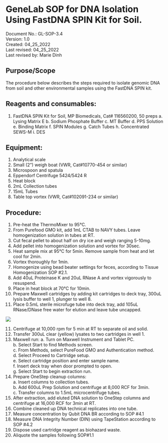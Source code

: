# GeneLab SOP for DNA Isolation Using FastDNA SPIN Kit for Soil. #
Document No.:	GL-SOP-3.4  
Version:	1.0  
Created:	04_25_2022  
Last revised: 	04_25_2022  
Last revised by:	Marie Dinh  

## Purpose/Scope ##
The procedure below describes the steps required to isolate genomic DNA from soil and other environmental samples using the FastDNA SPIN kit. 

## Reagents and consumables: ##
1. FastDNA SPIN Kit for Soil, MP Biomedicals, Cat# 116560200, 50 preps
a.  Lysing Matrix E
b.  Sodium Phosphate Buffer
c.  MT Buffer
d.  PPS Solution
e.  Binding Matrix
f.  SPIN Modules
g.  Catch Tubes
h.  Concentrated SEWS-M
i.  DES

## Equipment: ##
1.  Analytical scale
2.  Small (2”) weigh boat (VWR, Cat#10770-454 or similar)
3.  Microspoon and spatula
4.  Eppendorf Centrifuge 5424/5424 R
5.  Heat block
6.  2mL Collection tubes
7.  15mL Tubes
8.  Table top vortex (VWR, Cat#102091-234 or similar)

## Procedure: ##
1.	Pre-heat the ThermoMixer to 95°C. 
2.	From Purefood GMO kit, add 1mL CTAB to NAVY tubes.  Leave homogenization solution in tubes at RT.    
2.  Cut fecal pellet to about half on dry ice and weigh ranging 5-10mg.
3.  Add pellet into homogenization solution and vortex for 30sec.  
4.  Heat sample mix at 95°C for 5min.  Remove sample from heat and let cool for 2min.
5.  Vortex thoroughly for 1min.
6.  Homogenize using bead beater settings for feces, according to Tissue Homogenization SOP #2.1.  
7.  Add 40uL Proteinase K and 20uL RNase A and vortex vigorously to resuspend.   
8.	Place in heat block at 70°C for 10min.
9.	Prepare Maxwell cartridges by adding kit cartridges to deck tray, 300uL lysis buffer to well 1, plunger to well 8.
10.	Place 0.5mL sterile microfuge tube into deck tray, add 105uL RNase/DNase free water for elution and leave tube uncapped. 

<img src="./images/maxwell_cartridge.png">

11.	Centrifuge at 10,000 rpm for 5 min at RT to separate oil and solid.
12.	Transfer 300uL clear (yellow) lysates to two cartridges in well 1.
13. Maxwell run: 
      a. Turn on Maxwell Instrument and Tablet PC.  
      b. Select Start to find Methods screen.  
      c. From Methods, select PureFood GMO and Authentication method.  
      d. Select Proceed to Cartridge setup.  
      e. Select cartridge position and enter sample name.   
      f. Insert deck tray when door prompted to open.  
      g. Select Start to begin extraction run.   
14.	Prepare OneStep cleanup columns:  
  a. Insert columns to collection tubes.  
  b. Add 600uL Prep Solution and centrifuge at 8,000 RCF for 3min.  
  c. Transfer columns to 1.5mL microcentrifuge tubes.  
15.	After extraction, add eluted DNA solution to OneStep columns and centrifuge at 16,000 RCF for 3min at RT.
16.	Combine cleaned up DNA technical replicates into one tube.
17.	Measure concentration by Qubit DNA BR according to SOP #4.1
18.	Measure DNA Integrity Number (DIN) using TapeStation according to SOP #4.2
19.	Dispose used cartridge reagent as biohazard waste.  
20.	Aliquote the samples following SOP#1.1 

